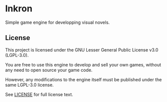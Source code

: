 # Inkron
Simple game engine for developping visual novels.

## License

This project is licensed under the GNU Lesser General Public License v3.0 (LGPL-3.0).

You are free to use this engine to develop and sell your own games, without any need to open source your game code.

However, any modifications to the engine itself must be published under the same LGPL-3.0 license.

See [LICENSE](LICENSE) for full license text.

